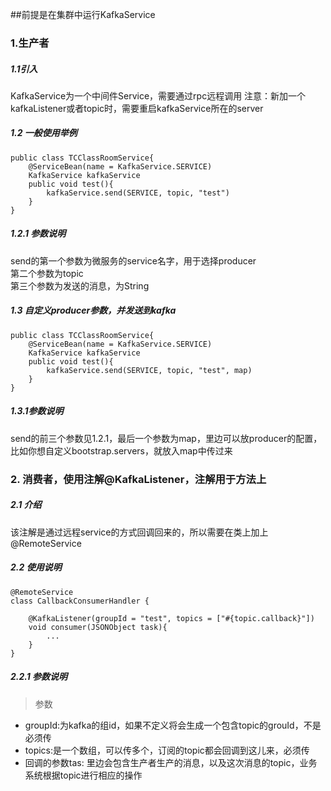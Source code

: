 ##前提是在集群中运行KafkaService
### 1.生产者
##### 1.1引入
KafkaService为一个中间件Service，需要通过rpc远程调用
注意：新加一个kafkaListener或者topic时，需要重启kafkaService所在的server	
##### 1.2 一般使用举例	
```$xslt
public class TCClassRoomService{
    @ServiceBean(name = KafkaService.SERVICE)
    KafkaService kafkaService
    public void test(){
        kafkaService.send(SERVICE, topic, "test")
    }
}
```
##### 1.2.1 参数说明
send的第一个参数为微服务的service名字，用于选择producer<br/>
第二个参数为topic<br/>
第三个参数为发送的消息，为String

##### 1.3 自定义producer参数，并发送到kafka
```$xslt
public class TCClassRoomService{
    @ServiceBean(name = KafkaService.SERVICE)
    KafkaService kafkaService
    public void test(){
        kafkaService.send(SERVICE, topic, "test", map)
    }
}
```
##### 1.3.1参数说明
send的前三个参数见1.2.1，最后一个参数为map，里边可以放producer的配置，比如你想自定义bootstrap.servers，就放入map中传过来

### 2. 消费者，使用注解@KafkaListener，注解用于方法上
##### 2.1 介绍
该注解是通过远程service的方式回调回来的，所以需要在类上加上@RemoteService
##### 2.2 使用说明
```$xslt
@RemoteService
class CallbackConsumerHandler {
   
    @KafkaListener(groupId = "test", topics = ["#{topic.callback}"])
    void consumer(JSONObject task){
        ...
    }
}

```
##### 2.2.1 参数说明
>参数
- groupId:为kafka的组id，如果不定义将会生成一个包含topic的grouId，不是必须传<br/>
- topics:是一个数组，可以传多个，订阅的topic都会回调到这儿来，必须传<br/>
- 回调的参数tas: 里边会包含生产者生产的消息，以及这次消息的topic，业务系统根据topic进行相应的操作<br/>

